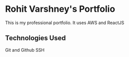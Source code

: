 # Rohit Varshney's  Portfolio
This is my professional portfolio. It uses AWS and ReactJS
## Technologies Used
Git and Github
SSH
